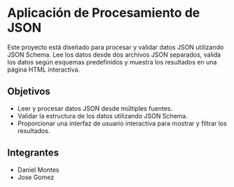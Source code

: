 # Aplicación de Procesamiento de JSON

Este proyecto está diseñado para procesar y validar datos JSON utilizando JSON Schema. Lee los datos desde dos archivos JSON separados, valida los datos según esquemas predefinidos y muestra los resultados en una página HTML interactiva.

## Objetivos

- Leer y procesar datos JSON desde múltiples fuentes.
- Validar la estructura de los datos utilizando JSON Schema.
- Proporcionar una interfaz de usuario interactiva para mostrar y filtrar los resultados.

## Integrantes

- Daniel Montes
- Jose Gomez
